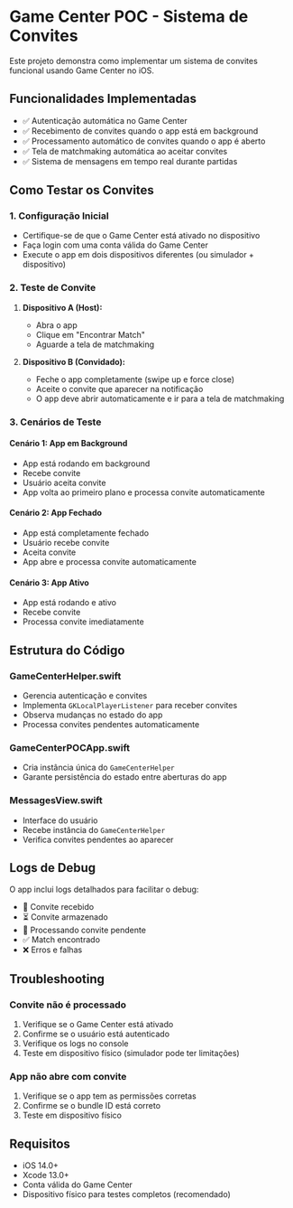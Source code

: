 # Game Center POC - Sistema de Convites

Este projeto demonstra como implementar um sistema de convites funcional usando Game Center no iOS.

## Funcionalidades Implementadas

- ✅ Autenticação automática no Game Center
- ✅ Recebimento de convites quando o app está em background
- ✅ Processamento automático de convites quando o app é aberto
- ✅ Tela de matchmaking automática ao aceitar convites
- ✅ Sistema de mensagens em tempo real durante partidas

## Como Testar os Convites

### 1. Configuração Inicial
- Certifique-se de que o Game Center está ativado no dispositivo
- Faça login com uma conta válida do Game Center
- Execute o app em dois dispositivos diferentes (ou simulador + dispositivo)

### 2. Teste de Convite
1. **Dispositivo A (Host):**
   - Abra o app
   - Clique em "Encontrar Match"
   - Aguarde a tela de matchmaking

2. **Dispositivo B (Convidado):**
   - Feche o app completamente (swipe up e force close)
   - Aceite o convite que aparecer na notificação
   - O app deve abrir automaticamente e ir para a tela de matchmaking

### 3. Cenários de Teste

#### Cenário 1: App em Background
- App está rodando em background
- Recebe convite
- Usuário aceita convite
- App volta ao primeiro plano e processa convite automaticamente

#### Cenário 2: App Fechado
- App está completamente fechado
- Usuário recebe convite
- Aceita convite
- App abre e processa convite automaticamente

#### Cenário 3: App Ativo
- App está rodando e ativo
- Recebe convite
- Processa convite imediatamente

## Estrutura do Código

### GameCenterHelper.swift
- Gerencia autenticação e convites
- Implementa `GKLocalPlayerListener` para receber convites
- Observa mudanças no estado do app
- Processa convites pendentes automaticamente

### GameCenterPOCApp.swift
- Cria instância única do `GameCenterHelper`
- Garante persistência do estado entre aberturas do app

### MessagesView.swift
- Interface do usuário
- Recebe instância do `GameCenterHelper`
- Verifica convites pendentes ao aparecer

## Logs de Debug

O app inclui logs detalhados para facilitar o debug:

- 📩 Convite recebido
- ⏳ Convite armazenado
- 📩 Processando convite pendente
- ✅ Match encontrado
- ❌ Erros e falhas

## Troubleshooting

### Convite não é processado
1. Verifique se o Game Center está ativado
2. Confirme se o usuário está autenticado
3. Verifique os logs no console
4. Teste em dispositivo físico (simulador pode ter limitações)

### App não abre com convite
1. Verifique se o app tem as permissões corretas
2. Confirme se o bundle ID está correto
3. Teste em dispositivo físico

## Requisitos

- iOS 14.0+
- Xcode 13.0+
- Conta válida do Game Center
- Dispositivo físico para testes completos (recomendado)
